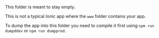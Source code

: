 This folder is meant to stay empty.

This is not a typical Ionic app where the `www` folder contains your app.

To dump the app into this folder you need to compile it first using `npm run dumpddev` or `npm run dumpprod`.